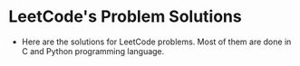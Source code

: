 # LeetCode's Problem Solutions

- Here are the solutions for LeetCode problems. Most of them are done in C and Python programming language.
